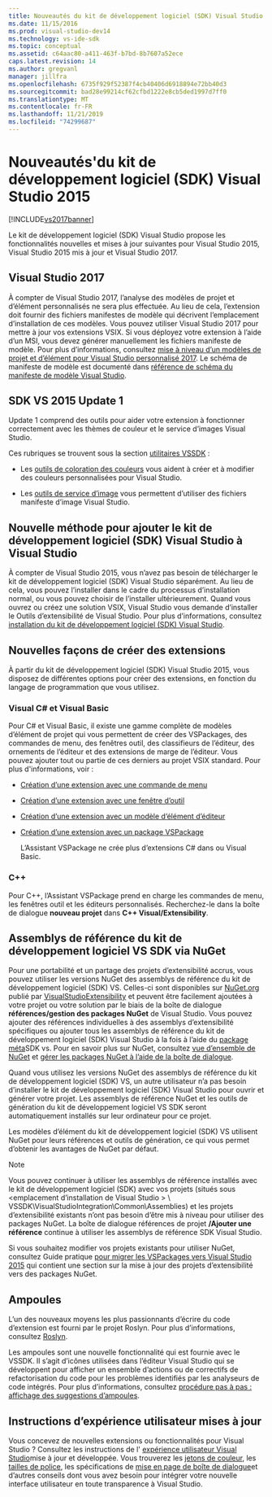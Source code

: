 ```yaml
---
title: Nouveautés du kit de développement logiciel (SDK) Visual Studio 2015 | Microsoft Docs
ms.date: 11/15/2016
ms.prod: visual-studio-dev14
ms.technology: vs-ide-sdk
ms.topic: conceptual
ms.assetid: c64aac80-a411-463f-b7bd-8b7607a52ece
caps.latest.revision: 14
ms.author: gregvanl
manager: jillfra
ms.openlocfilehash: 6735f929f52387f4cb40406d6918894e72bb40d3
ms.sourcegitcommit: bad28e99214cf62cfbd1222e8cb5ded1997d7ff0
ms.translationtype: MT
ms.contentlocale: fr-FR
ms.lasthandoff: 11/21/2019
ms.locfileid: "74299687"
---
```

# <a name="what39s-new-in-the-visual-studio-2015-sdk"></a>Nouveautés&#39;du kit de développement logiciel (SDK) Visual Studio 2015
[!INCLUDE[vs2017banner](../includes/vs2017banner.md)]

Le kit de développement logiciel (SDK) Visual Studio propose les fonctionnalités nouvelles et mises à jour suivantes pour Visual Studio 2015, Visual Studio 2015 mis à jour et Visual Studio 2017.

## <a name="visual-studio-2017"></a>Visual Studio 2017

À compter de Visual Studio 2017, l’analyse des modèles de projet et d’élément personnalisés ne sera plus effectuée. Au lieu de cela, l’extension doit fournir des fichiers manifestes de modèle qui décrivent l’emplacement d’installation de ces modèles. Vous pouvez utiliser Visual Studio 2017 pour mettre à jour vos extensions VSIX. Si vous déployez votre extension à l’aide d’un MSI, vous devez générer manuellement les fichiers manifeste de modèle. Pour plus d’informations, consultez [mise à niveau d’un modèles de projet et d’élément pour Visual Studio personnalisé 2017](/visualstudio/extensibility/upgrading-custom-project-and-item-templates-for-visual-studio-2017?view=vs-2015). Le schéma de manifeste de modèle est documenté dans [référence de schéma du manifeste de modèle Visual Studio](/visualstudio/extensibility/visual-studio-template-manifest-schema-reference).

## <a name="vs-2015-sdk-update-1"></a>SDK VS 2015 Update 1
 Update 1 comprend des outils pour aider votre extension à fonctionner correctement avec les thèmes de couleur et le service d’images Visual Studio.

 Ces rubriques se trouvent sous la section [utilitaires VSSDK](../extensibility/internals/vssdk-utilities.md) :

- Les [outils de coloration des couleurs](../extensibility/internals/color-theming-tools.md) vous aident à créer et à modifier des couleurs personnalisées pour Visual Studio.

- Les [outils de service d’image](../extensibility/internals/image-service-tools.md) vous permettent d’utiliser des fichiers manifeste d’image Visual Studio.

## <a name="new-way-to-add-the-visual-studio-sdk-to-visual-studio"></a>Nouvelle méthode pour ajouter le kit de développement logiciel (SDK) Visual Studio à Visual Studio
 À compter de Visual Studio 2015, vous n’avez pas besoin de télécharger le kit de développement logiciel (SDK) Visual Studio séparément. Au lieu de cela, vous pouvez l’installer dans le cadre du processus d’installation normal, ou vous pouvez choisir de l’installer ultérieurement. Quand vous ouvrez ou créez une solution VSIX, Visual Studio vous demande d’installer le Outils d’extensibilité de Visual Studio. Pour plus d’informations, consultez [installation du kit de développement logiciel (SDK) Visual Studio](../extensibility/installing-the-visual-studio-sdk.md).

## <a name="new-ways-of-creating-extensions"></a>Nouvelles façons de créer des extensions
 À partir du kit de développement logiciel (SDK) Visual Studio 2015, vous disposez de différentes options pour créer des extensions, en fonction du langage de programmation que vous utilisez.

### <a name="visual-c-and-visual-basic"></a>Visual C# et Visual Basic
 Pour C# et Visual Basic, il existe une gamme complète de modèles d’élément de projet qui vous permettent de créer des VSPackages, des commandes de menu, des fenêtres outil, des classifieurs de l’éditeur, des ornements de l’éditeur et des extensions de marge de l’éditeur. Vous pouvez ajouter tout ou partie de ces derniers au projet VSIX standard. Pour plus d'informations, voir :

- [Création d’une extension avec une commande de menu](../extensibility/creating-an-extension-with-a-menu-command.md)

- [Création d’une extension avec une fenêtre d’outil](../extensibility/creating-an-extension-with-a-tool-window.md)

- [Création d’une extension avec un modèle d’élément d’éditeur](../extensibility/creating-an-extension-with-an-editor-item-template.md)

- [Création d’une extension avec un package VSPackage](../extensibility/creating-an-extension-with-a-vspackage.md)

     L’Assistant VSPackage ne crée plus d’extensions C# dans ou Visual Basic.

### <a name="c"></a>C++
 Pour C++, l’Assistant VSPackage prend en charge les commandes de menu, les fenêtres outil et les éditeurs personnalisés. Recherchez-le dans la boîte de dialogue **nouveau projet** dans  **C++ Visual/Extensibility**.

## <a name="vs-sdk-reference-assemblies-via-nuget"></a>Assemblys de référence du kit de développement logiciel VS SDK via NuGet
 Pour une portabilité et un partage des projets d’extensibilité accrus, vous pouvez utiliser les versions NuGet des assemblys de référence du kit de développement logiciel (SDK) VS.  Celles-ci sont disponibles sur [NuGet.org](https://www.nuget.org/) publié par [VisualStudioExtensibility](https://www.nuget.org/profiles/VisualStudioExtensibility) et peuvent être facilement ajoutées à votre projet ou votre solution par le biais de la boîte de dialogue **références/gestion des packages NuGet** de Visual Studio. Vous pouvez ajouter des références individuelles à des assemblys d’extensibilité spécifiques ou ajouter tous les assemblys de référence du kit de développement logiciel (SDK) Visual Studio à la fois à l’aide du [package méta](https://www.nuget.org/packages/VSSDK_Reference_Assemblies)SDK vs. Pour en savoir plus sur NuGet, consultez [vue d’ensemble de NuGet](https://docs.microsoft.com/nuget/) et [gérer les packages NuGet à l’aide de la boîte de dialogue](https://docs.microsoft.com/nuget/consume-packages/install-use-packages-visual-studio).

 Quand vous utilisez les versions NuGet des assemblys de référence du kit de développement logiciel (SDK) VS, un autre utilisateur n’a pas besoin d’installer le kit de développement logiciel (SDK) Visual Studio pour ouvrir et générer votre projet.  Les assemblys de référence NuGet et les outils de génération du kit de développement logiciel VS SDK seront automatiquement installés sur leur ordinateur pour ce projet.

 Les modèles d’élément du kit de développement logiciel (SDK) VS utilisent NuGet pour leurs références et outils de génération, ce qui vous permet d’obtenir les avantages de NuGet par défaut.

> [!NOTE]
> Vous pouvez continuer à utiliser les assemblys de référence installés avec le kit de développement logiciel (SDK) avec vos projets (situés sous \<emplacement d’installation de Visual Studio > \ VSSDK\VisualStudioIntegration\Common\Assemblies) et les projets d’extensibilité existants n’ont pas besoin d’être mis à niveau pour utiliser des packages NuGet.  La boîte de dialogue références de projet **/Ajouter une référence** continue à utiliser les assemblys de référence SDK Visual Studio.
>
> Si vous souhaitez modifier vos projets existants pour utiliser NuGet, consultez Guide pratique [pour migrer les VSPackages vers Visual Studio 2015](../extensibility/how-to-migrate-extensibility-projects-to-visual-studio-2015.md) qui contient une section sur la mise à jour des projets d’extensibilité vers des packages NuGet.

## <a name="light-bulbs"></a>Ampoules
 L’un des nouveaux moyens les plus passionnants d’écrire du code d’extension est fourni par le projet Roslyn. Pour plus d’informations, consultez [Roslyn](https://github.com/dotnet/Roslyn).

 Les ampoules sont une nouvelle fonctionnalité qui est fournie avec le VSSDK. Il s’agit d’icônes utilisées dans l’éditeur Visual Studio qui se développent pour afficher un ensemble d’actions ou de correctifs de refactorisation du code pour les problèmes identifiés par les analyseurs de code intégrés. Pour plus d’informations, consultez [procédure pas à pas : affichage des suggestions d’ampoules](../extensibility/walkthrough-displaying-light-bulb-suggestions.md).

## <a name="updated-user-experience-guidelines"></a>Instructions d’expérience utilisateur mises à jour
 Vous concevez de nouvelles extensions ou fonctionnalités pour Visual Studio ? Consultez les instructions de l' [expérience utilisateur Visual Studio](../extensibility/ux-guidelines/visual-studio-user-experience-guidelines.md)mise à jour et développée.  Vous trouverez les [jetons de couleur](../extensibility/ux-guidelines/shared-colors-for-visual-studio.md), les [tailles de police](../extensibility/ux-guidelines/fonts-and-formatting-for-visual-studio.md), les spécifications de [mise en page de boîte de dialogue](../extensibility/ux-guidelines/layout-for-visual-studio.md)et d’autres conseils dont vous avez besoin pour intégrer votre nouvelle interface utilisateur en toute transparence à Visual Studio.
